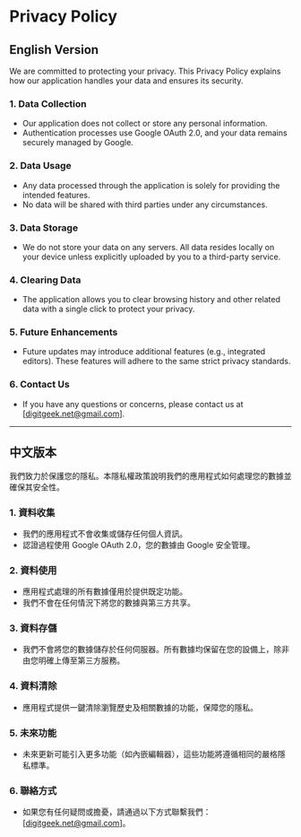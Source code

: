 # Privacy Policy

## English Version

We are committed to protecting your privacy. This Privacy Policy explains how our application handles your data and ensures its security.

### 1. **Data Collection**
- Our application does not collect or store any personal information.
- Authentication processes use Google OAuth 2.0, and your data remains securely managed by Google.

### 2. **Data Usage**
- Any data processed through the application is solely for providing the intended features.
- No data will be shared with third parties under any circumstances.

### 3. **Data Storage**
- We do not store your data on any servers. All data resides locally on your device unless explicitly uploaded by you to a third-party service.

### 4. **Clearing Data**
- The application allows you to clear browsing history and other related data with a single click to protect your privacy.

### 5. **Future Enhancements**
- Future updates may introduce additional features (e.g., integrated editors). These features will adhere to the same strict privacy standards.

### 6. **Contact Us**
- If you have any questions or concerns, please contact us at [digitgeek.net@gmail.com].

---

## 中文版本

我們致力於保護您的隱私。本隱私權政策說明我們的應用程式如何處理您的數據並確保其安全性。

### 1. **資料收集**
- 我們的應用程式不會收集或儲存任何個人資訊。
- 認證過程使用 Google OAuth 2.0，您的數據由 Google 安全管理。

### 2. **資料使用**
- 應用程式處理的所有數據僅用於提供既定功能。
- 我們不會在任何情況下將您的數據與第三方共享。

### 3. **資料存儲**
- 我們不會將您的數據儲存於任何伺服器。所有數據均保留在您的設備上，除非由您明確上傳至第三方服務。

### 4. **資料清除**
- 應用程式提供一鍵清除瀏覽歷史及相關數據的功能，保障您的隱私。

### 5. **未來功能**
- 未來更新可能引入更多功能（如內嵌編輯器），這些功能將遵循相同的嚴格隱私標準。

### 6. **聯絡方式**
- 如果您有任何疑問或擔憂，請通過以下方式聯繫我們：[digitgeek.net@gmail.com]。

